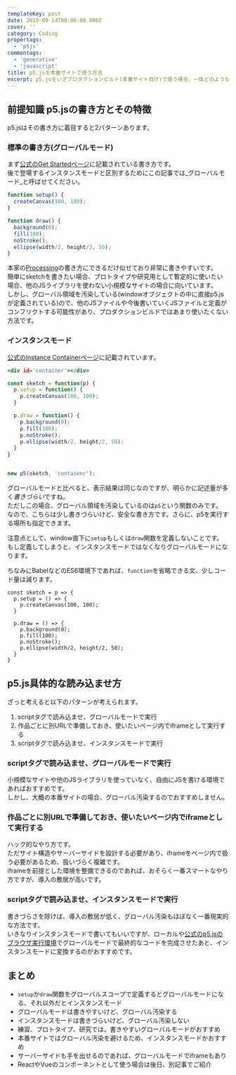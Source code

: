 ```yaml
---
templateKey: post
date: 2019-09-14T00:00:00.000Z
cover: ''
category: Coding
propertags:
  - 'p5js'
commontags:
  - 'generative'
  - 'javascript'
title: p5.jsを本番サイトで使う方法
excerpt: p5.jsをいざプロダクションビルド(本番サイト向け)で使う場合、一体どのような方法で使うのが最適でしょうか。p5.jsの特徴を踏まえ、代表的な使い方をご紹介します。
---
```


## 前提知識 p5.jsの書き方とその特徴

p5.jsはその書き方に着目すると2パターンあります。

### 標準の書き方(グローバルモード)

まず[公式のGet Startedページ](https://p5js.org/get-started/)に記載されている書き方です。<br>
後で登場するインスタンスモードと区別するためにこの記事では_グローバルモード_と呼ばせてください。

```js
function setup() {
  createCanvas(100, 100);
}

function draw() {
  background(0);
  fill(100);
  noStroke();
  ellipse(width/2, height/2, 50);
}
```

本家の[Processing](https://processing.org/)の書き方にできるだけ似せており非常に書きやすいです。<br>
簡単にsketchを書きたい場合、プロトタイプや研究用として暫定的に使いたい場合、他のJSライブラリを使わない小規模なサイトの場合に向いています。<br>
しかし、グローバル領域を汚染している(windowオブジェクトの中に直接p5.jsが定義されている)ので、他のJSファイルや今後書いていくJSファイルと定義がコンフリクトする可能性があり、プロダクションビルドではあまり使いたくない方法です。

### インスタンスモード

[公式のInstance Containerページ](https://p5js.org/examples/instance-mode-instance-container.html)に記載されています。

```html:title=index.html
<div id='container'></div>
```

```js:title=index.js
const sketch = function(p) {
  p.setup = function() {
    p.createCanvas(100, 100);
  }

  p.draw = function() {
    p.background(0);
    p.fill(100);
    p.noStroke();
    p.ellipse(width/2, height/2, 50);
  }
}


new p5(sketch, 'contaienr');
```

グローバルモードと比べると、表示結果は同じなのですが、明らかに記述量が多く*書きづらい*ですね。<br>
ただしこの場合、グローバル領域を汚染しているのは``p5``という関数のみです。<br>
なので、こちらは少し書きづらいけど、安全な書き方です。さらに、p5を実行する場所も指定できます。

注意点として、window直下に``setup``もしくは``draw``関数を定義しないことです。<br>
もし定義してしまうと、インスタンスモードではなくなりグローバルモードになります。

ちなみにBabelなどのES6環境下であれば、``function``を省略できる文、少しコード量は減ります。

```
const sketch = p => {
  p.setup = () => {
    p.createCanvas(100, 100);
  }

  p.draw = () => {
    p.background(0);
    p.fill(100);
    p.noStroke();
    p.ellipse(width/2, height/2, 50);
  }
}
```

## p5.js具体的な読み込ませ方

ざっと考えると以下のパターンが考えられます。

1. scriptタグで読み込ませ、グローバルモードで実行
2. 作品ごとに別URLで準備しておき、使いたいページ内でiframeとして実行する
3. scriptタグで読み込ませ、インスタンスモードで実行

### scriptタグで読み込ませ、グローバルモードで実行

小規模なサイトや他のJSライブラリを使っていなく、自由にJSを書ける環境であればおすすめです。<br>
しかし、大概の本番サイトの場合、グローバル汚染するのでおすすめしません。

### 作品ごとに別URLで準備しておき、使いたいページ内でiframeとして実行する

ハック的なやり方です。<br>
ただサイト構造やサーバーサイドを設計する必要があり、iframeをページ内で扱う必要があるため、扱いづらく複雑です。<br>
iframeを前提とした環境を整備できるのであれば、おそらく一番スマートなやり方ですが、導入の敷居が高いです。

### scriptタグで読み込ませ、インスタンスモードで実行

書きづらさを除けば、導入の敷居が低く、グローバル汚染もほぼなく一番現実的な方法です。<br>
いきなりインスタンスモードで書いてもいいですが、ローカルや[公式のp5.jsのブラウザ実行環境](https://editor.p5js.org/)でグローバルモードで最終的なコードを完成させたあと、インスタンスモードに変換するのがおすすめです。<br>

## まとめ

- ``setup``か``draw``関数をグローバルスコープで定義するとグローバルモードになる、それ以外だとインスタンスモード
- グローバルモードは書きやすいけど、グローバル汚染する
- インスタンスモードは書きづらいけど、グローバル汚染しない
- 練習、プロトタイプ、研究では、書きやすいグローバルモードがおすすめ
- 本番サイトではグローバル汚染を避けるため、インスタンスモードかおすすめ
- サーバーサイドも手を出せるのであれば、グローバルモードでiframeもあり
- ReactやVueのコンポーネントとして使う場合は後日、別記事でご紹介
